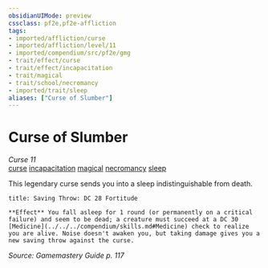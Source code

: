 ```yaml
---
obsidianUIMode: preview
cssclass: pf2e,pf2e-affliction
tags:
- imported/affliction/curse
- imported/affliction/level/11
- imported/compendium/src/pf2e/gmg
- trait/effect/curse
- trait/effect/incapacitation
- trait/magical
- trait/school/necromancy
- imported/trait/sleep
aliases: ["Curse of Slumber"]
---
```

# Curse of Slumber
*Curse 11*  
[curse](curse.md)  [incapacitation](incapacitation.md)  [magical](magical.md)  [necromancy](necromancy.md)  [sleep](rules/traits/sleep.md)  

This legendary curse sends you into a sleep indistinguishable from death.

```ad-inline-affliction
title: Saving Throw: DC 28 Fortitude

**Effect** You fall asleep for 1 round (or permanently on a critical failure) and seem to be dead; a creature must succeed at a DC 30 [Medicine](../../../compendium/skills.md#Medicine) check to realize you are alive. Noise doesn't awaken you, but taking damage gives you a new saving throw against the curse.
```

*Source: Gamemastery Guide p. 117*

